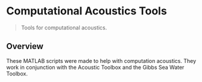 # Computational Acoustics Tools #
> Tools for computational acoustics.

## Overview ##

These MATLAB scripts were made to help with computation acoustics. They work
in conjunction with the Acoustic Toolbox and the Gibbs Sea Water Toolbox.



